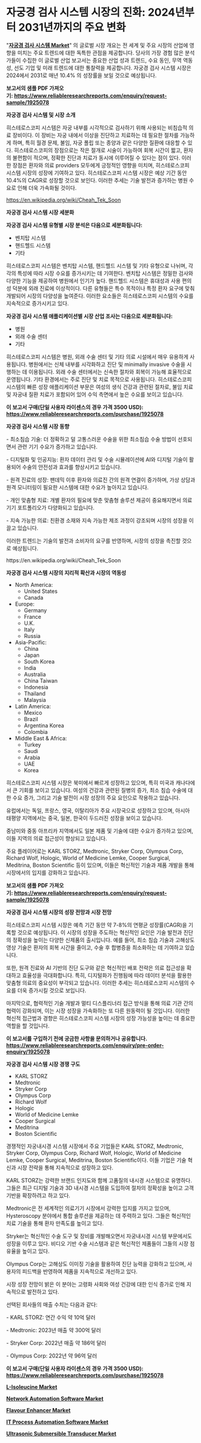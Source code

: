 <p><h1>자궁경 검사 시스템 시장의 진화: 2024년부터 2031년까지의 주요 변화</h1></p><p>"<strong><a href="https://www.reliableresearchreports.com/hysteroscopy-system-r1925078?utm_campaign=105&utm_medium=7&utm_source=Github&utm_content=ia&utm_term=23102024&utm_id=hysteroscopy-system">자궁경 검사 시스템 Market</a></strong>" 의 글로벌 시장 개요는 전 세계 및 주요 시장의 산업에 영향을 미치는 주요 트렌드에 대한 독특한 관점을 제공합니다. 당사의 가장 경험 많은 분석가들이 수집한 이 글로벌 산업 보고서는 중요한 산업 성과 트렌드, 수요 동인, 무역 역동성, 선도 기업 및 미래 트렌드에 대한 통찰력을 제공합니다. 자궁경 검사 시스템 시장은 2024에서 2031로 매년 10.4% 의 성장률을 보일 것으로 예상됩니다.</p>
<p><strong>보고서의 샘플 PDF 가져오기:&nbsp;<a href="https://www.reliableresearchreports.com/enquiry/request-sample/1925078?utm_campaign=105&utm_medium=7&utm_source=Github&utm_content=ia&utm_term=23102024&utm_id=hysteroscopy-system">https://www.reliableresearchreports.com/enquiry/request-sample/1925078</a></strong></p>
<p><strong>자궁경 검사 시스템 및 시장 소개</strong></p>
<p><p>히스테로스코피 시스템은 자궁 내부를 시각적으로 검사하기 위해 사용되는 비침습적 의료 장비이다. 이 장비는 자궁 내에서 이상을 진단하고 치료하는 데 필요한 절차를 가능하게 하며, 특히 월경 문제, 불임, 자궁 폴립 또는 종양과 같은 다양한 질환에 대응할 수 있다. 히스테로스코피의 장점으로는 작은 절개로 시술이 가능하여 회복 시간이 짧고, 환자의 불편함이 적으며, 정확한 진단과 치료가 동시에 이루어질 수 있다는 점이 있다. 이러한 장점은 환자와 의료 providers 모두에게 긍정적인 영향을 미치며, 히스테로스코피 시스템 시장의 성장에 기여하고 있다. 히스테로스코피 시스템 시장은 예상 기간 동안 10.4%의 CAGR로 성장할 것으로 보인다. 이러한 추세는 기술 발전과 증가하는 병원 수요로 인해 더욱 가속화될 것이다.</p></p>
<p><a href="https://en.wikipedia.org/wiki/Cheah_Tek_Soon?utm_campaign=105&utm_medium=7&utm_source=Github&utm_content=ia&utm_term=23102024&utm_id=hysteroscopy-system">https://en.wikipedia.org/wiki/Cheah_Tek_Soon</a></p>
<p><strong>자궁경 검사 시스템 시장 세분화</strong></p>
<p><strong>자궁경 검사 시스템 유형별 시장 분석은 다음으로 세분화됩니다:</strong></p>
<p><ul><li>벤치탑 시스템</li><li>핸드헬드 시스템</li><li>기타</li></ul></p>
<p><p>히스테로스코피 시스템은 벤치탑 시스템, 핸드헬드 시스템 및 기타 유형으로 나뉘며, 각각의 특성에 따라 시장 수요를 증가시키는 데 기여한다. 벤치탑 시스템은 정밀한 검사와 다양한 기능을 제공하여 병원에서 인기가 높다. 핸드헬드 시스템은 휴대성과 사용 편의성 덕분에 외래 진료에 이상적이다. 다른 유형들은 특수 목적이나 특정 환자 요구에 맞춰 개발되어 시장의 다양성을 높여준다. 이러한 요소들은 히스테로스코피 시스템의 수요를 지속적으로 증가시키고 있다.</p></p>
<p><strong>자궁경 검사 시스템 애플리케이션별 시장 산업 조사는 다음으로 세분화됩니다:</strong></p>
<p><ul><li>병원</li><li>외래 수술 센터</li><li>기타</li></ul></p>
<p><p>히스테로스코피 시스템은 병원, 외래 수술 센터 및 기타 의료 시설에서 매우 유용하게 사용됩니다. 병원에서는 신체 내부를 시각화하고 진단 및 minimally invasive 수술을 시행하는 데 이용됩니다. 외래 수술 센터에서는 신속한 절차와 회복이 가능해 효율적으로 운영됩니다. 기타 환경에서는 주로 진단 및 치료 목적으로 사용됩니다. 히스테로스코피 시스템의 빠른 성장 애플리케이션 부문은 여성의 생식 건강과 관련된 절차로, 불임 치료 및 자궁내 질환 치료가 포함되어 있어 수익 측면에서 높은 수요를 보이고 있습니다.</p></p>
<p><strong>이 보고서 구매(단일 사용자 라이센스의 경우 가격 3500 USD): <a href="https://www.reliableresearchreports.com/purchase/1925078?utm_campaign=105&utm_medium=7&utm_source=Github&utm_content=ia&utm_term=23102024&utm_id=hysteroscopy-system">https://www.reliableresearchreports.com/purchase/1925078</a></strong></p>
<p><strong>자궁경 검사 시스템 시장 동향</strong></p>
<p><p>- 최소침습 기술: 더 정확하고 덜 고통스러운 수술을 위한 최소침습 수술 방법이 선호되면서 관련 기기 수요가 증가하고 있습니다.  </p><p>- 디지털화 및 인공지능: 환자 데이터 관리 및 수술 시뮬레이션에 AI와 디지털 기술이 활용되어 수술의 안전성과 효과를 향상시키고 있습니다.  </p><p>- 원격 진료의 성장: 팬데믹 이후 환자와 의료진 간의 원격 연결이 증가하며, 가상 상담과 원격 모니터링이 필요한 시스템에 대한 수요가 높아지고 있습니다.  </p><p>- 개인 맞춤형 치료: 개별 환자의 필요에 맞춘 맞춤형 솔루션 제공이 중요해지면서 의료 기기 포트폴리오가 다양화되고 있습니다.  </p><p>- 지속 가능한 의료: 친환경 소재와 지속 가능한 제조 과정이 강조되며 시장의 성장을 이끌고 있습니다.  </p><p>이러한 트렌드는 기술의 발전과 소비자의 요구를 반영하며, 시장의 성장을 촉진할 것으로 예상됩니다.</p></p>
<p>https://en.wikipedia.org/wiki/Cheah_Tek_Soon</p>
<p><strong>자궁경 검사 시스템 시장의 지리적 확산과 시장의 역동성</strong></p>
<p><ul>
    <li>
        North America:
        <ul>
            <li>United States</li>
            <li>Canada</li>
        </ul>
    </li>
    <li>
        Europe:
        <ul>
            <li>Germany</li>
            <li>France</li>
            <li>U.K.</li>
            <li>Italy</li>
            <li>Russia</li>
        </ul>
    </li>
    <li>
        Asia-Pacific:
        <ul>
            <li>China</li>
            <li>Japan</li>
            <li>South Korea</li>
            <li>India</li>
            <li>Australia</li>
            <li>China Taiwan</li>
            <li>Indonesia</li>
            <li>Thailand</li>
            <li>Malaysia</li>
        </ul>
    </li>
    <li>
        Latin America:
        <ul>
            <li>Mexico</li>
            <li>Brazil</li>
            <li>Argentina Korea</li>
            <li>Colombia</li>
        </ul>
    </li>
    <li>
        Middle East & Africa:
        <ul>
            <li>Turkey</li>
            <li>Saudi</li>
            <li>Arabia</li>
            <li>UAE</li>
            <li>Korea</li>
        </ul>
    </li>
    </ul></p>
<p><p>히스테로스코피 시스템 시장은 북미에서 빠르게 성장하고 있으며, 특히 미국과 캐나다에서 큰 기회를 보이고 있습니다. 여성의 건강과 관련된 질병의 증가, 최소 침습 수술에 대한 수요 증가, 그리고 기술 발전이 시장 성장의 주요 요인으로 작용하고 있습니다. </p><p>유럽에서는 독일, 프랑스, 영국, 이탈리아가 주요 시장국으로 성장하고 있으며, 아시아 태평양 지역에서는 중국, 일본, 한국이 두드러진 성장을 보이고 있습니다. </p><p>중남미와 중동 아프리카 지역에서도 일본 제품 및 기술에 대한 수요가 증가하고 있으며, 이들 지역의 의료 접근성이 향상되고 있습니다. </p><p>주요 플레이어로는 KARL STORZ, Medtronic, Stryker Corp, Olympus Corp, Richard Wolf, Hologic, World of Medicine Lemke, Cooper Surgical, Meditrina, Boston Scientific 등이 있으며, 이들은 혁신적인 기술과 제품 개발을 통해 시장에서의 입지를 강화하고 있습니다.</p></p>
<p><strong>보고서의 샘플 PDF 가져오기:&nbsp;<a href="https://www.reliableresearchreports.com/enquiry/request-sample/1925078?utm_campaign=105&utm_medium=7&utm_source=Github&utm_content=ia&utm_term=23102024&utm_id=hysteroscopy-system">https://www.reliableresearchreports.com/enquiry/request-sample/1925078</a></strong></p>
<p><strong>자궁경 검사 시스템 시장의 성장 전망과 시장 전망</strong></p>
<p><p>히스테로스코피 시스템 시장은 예측 기간 동안 약 7-8%의 연평균 성장률(CAGR)을 기록할 것으로 예상됩니다. 이 시장의 성장을 주도하는 혁신적인 요인은 기술 발전과 진단의 정확성을 높이는 다양한 신제품의 출시입니다. 예를 들어, 최소 침습 기술과 고해상도 영상 기술은 환자의 회복 시간을 줄이고, 수술 후 합병증을 최소화하는 데 기여하고 있습니다.</p><p>또한, 원격 진료와 AI 기반의 진단 도구와 같은 혁신적인 배포 전략은 의료 접근성을 확대하고 효율성을 극대화합니다. 특히, 디지털화가 진행됨에 따라 데이터 분석을 활용한 맞춤형 의료의 중요성이 부각되고 있습니다. 이러한 추세는 히스테로스코피 시스템의 수요를 더욱 증가시킬 것으로 보입니다.</p><p>마지막으로, 협력적인 기술 개발과 멀티 디스플리너리 접근 방식을 통해 의료 기관 간의 협력이 강화되며, 이는 시장 성장을 가속화하는 또 다른 원동력이 될 것입니다. 이러한 혁신적 접근법과 경향은 히스테로스코피 시스템 시장의 성장 가능성을 높이는 데 중요한 역할을 할 것입니다.</p></p>
<p><strong>이 보고서를 구입하기 전에 궁금한 사항을 문의하거나 공유합니다. <a href="https://www.reliableresearchreports.com/enquiry/pre-order-enquiry/1925078?utm_campaign=105&utm_medium=7&utm_source=Github&utm_content=ia&utm_term=23102024&utm_id=hysteroscopy-system">https://www.reliableresearchreports.com/enquiry/pre-order-enquiry/1925078</a></strong></p>
<p><strong>자궁경 검사 시스템 시장 경쟁 구도</strong></p>
<p><ul><li>KARL STORZ</li><li>Medtronic</li><li>Stryker Corp</li><li>Olympus Corp</li><li>Richard Wolf</li><li>Hologic</li><li>World of Medicine Lemke</li><li>Cooper Surgical</li><li>Meditrina</li><li>Boston Scientific</li></ul></p>
<p><p>경쟁적인 자궁내시경 시스템 시장에서 주요 기업들은 KARL STORZ, Medtronic, Stryker Corp, Olympus Corp, Richard Wolf, Hologic, World of Medicine Lemke, Cooper Surgical, Meditrina, Boston Scientific이다. 이들 기업은 기술 혁신과 시장 전략을 통해 지속적으로 성장하고 있다.</p><p>KARL STORZ는 강력한 브랜드 인지도와 함께 고품질의 내시경 시스템으로 유명하다. 그들은 최근 디지털 기술과 3D 내시경 시스템을 도입하여 절차의 정확성을 높이고 고객 기반을 확장하려고 하고 있다. </p><p>Medtronic은 전 세계적인 의료기기 시장에서 강력한 입지를 가지고 있으며, Hysteroscopy 분야에서 통합 솔루션을 제공하는 데 주력하고 있다. 그들은 혁신적인 치료 기술을 통해 환자 만족도를 높이고 있다.</p><p>Stryker는 혁신적인 수술 도구 및 장비를 개발해오면서 자궁내시경 시스템 부문에서도 성장을 이루고 있다. 비디오 기반 수술 시스템과 같은 혁신적인 제품들이 그들의 시장 점유율을 높이고 있다. </p><p>Olympus Corp는 고해상도 이미징 기술을 활용하여 진단 능력을 강화하고 있으며, 사용자의 피드백을 반영하여 제품을 지속적으로 개선하고 있다. </p><p>시장 성장 전망이 밝은 이 분야는 고령화 사회와 여성 건강에 대한 인식 증가로 인해 지속적으로 발전하고 있다. </p><p>선택된 회사들의 매출 수치는 다음과 같다:</p><p>- KARL STORZ: 연간 수익 약 10억 달러</p><p>- Medtronic: 2023년 매출 약 300억 달러</p><p>- Stryker Corp: 2022년 매출 약 186억 달러</p><p>- Olympus Corp: 2022년 약 96억 달러</p></p>
<p><strong>이 보고서 구매(단일 사용자 라이센스의 경우 가격 3500 USD): <a href="https://www.reliableresearchreports.com/purchase/1925078?utm_campaign=105&utm_medium=7&utm_source=Github&utm_content=ia&utm_term=23102024&utm_id=hysteroscopy-system">https://www.reliableresearchreports.com/purchase/1925078</a></strong></p>
<p><strong><p><a href="https://github.com/delorasywf/Market-Research-Report-List-1/blob/main/l-isoleucine-market.md?utm_campaign=105&utm_medium=7&utm_source=Github&utm_content=ia&utm_term=23102024&utm_id=hysteroscopy-system">L-Isoleucine Market</a></p><p><a href="https://www.linkedin.com/pulse/emerging-opportunities-challenges-global-network-automation-bi8ze?utm_campaign=105&utm_medium=7&utm_source=Github&utm_content=ia&utm_term=23102024&utm_id=hysteroscopy-system">Network Automation Software Market</a></p><p><a href="https://github.com/KejsiLoshi121/Market-Research-Report-List-1/blob/main/flavour-enhancer-market.md?utm_campaign=105&utm_medium=7&utm_source=Github&utm_content=ia&utm_term=23102024&utm_id=hysteroscopy-system">Flavour Enhancer Market</a></p><p><a href="https://www.linkedin.com/pulse/process-automation-software-market-growth-segmentation-regional-b4u6e?utm_campaign=105&utm_medium=7&utm_source=Github&utm_content=ia&utm_term=23102024&utm_id=hysteroscopy-system">IT Process Automation Software Market</a></p><p><a href="https://issuu.com/reportprime-2/docs/ultrasonic-submersible-transducer-m_ac35ee4b672e53?utm_campaign=105&utm_medium=7&utm_source=Github&utm_content=ia&utm_term=23102024&utm_id=hysteroscopy-system">Ultrasonic Submersible Transducer Market</a></p></strong></p>
<p></p>